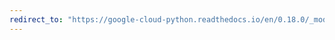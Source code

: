 ```yaml
---
redirect_to: "https://google-cloud-python.readthedocs.io/en/0.18.0/_modules/gcloud/storage/acl.html"
---
```

